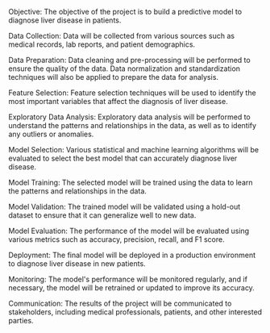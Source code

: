 Objective: The objective of the project is to build a predictive model to diagnose liver disease in patients.

Data Collection: Data will be collected from various sources such as medical records, lab reports, and patient demographics.

Data Preparation: Data cleaning and pre-processing will be performed to ensure the quality of the data. Data normalization and standardization techniques will also be applied to prepare the data for analysis.

Feature Selection: Feature selection techniques will be used to identify the most important variables that affect the diagnosis of liver disease.

Exploratory Data Analysis: Exploratory data analysis will be performed to understand the patterns and relationships in the data, as well as to identify any outliers or anomalies.

Model Selection: Various statistical and machine learning algorithms will be evaluated to select the best model that can accurately diagnose liver disease.

Model Training: The selected model will be trained using the data to learn the patterns and relationships in the data.

Model Validation: The trained model will be validated using a hold-out dataset to ensure that it can generalize well to new data.

Model Evaluation: The performance of the model will be evaluated using various metrics such as accuracy, precision, recall, and F1 score.

Deployment: The final model will be deployed in a production environment to diagnose liver disease in new patients.

Monitoring: The model's performance will be monitored regularly, and if necessary, the model will be retrained or updated to improve its accuracy.

Communication: The results of the project will be communicated to stakeholders, including medical professionals, patients, and other interested parties.
